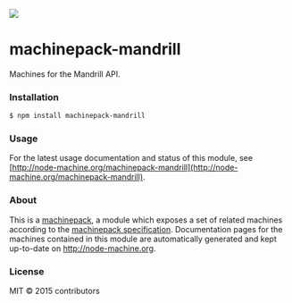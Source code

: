 ![](http://node-machine.org/images/machine-anthropomorph-for-white-bg.png)

# machinepack-mandrill

Machines for the Mandrill API.

### Installation

```sh
$ npm install machinepack-mandrill
```

### Usage

For the latest usage documentation and status of this module, see [http://node-machine.org/machinepack-mandrill](http://node-machine.org/machinepack-mandrill).

### About

This is a [machinepack](http://node-machine.org/), a module which exposes a set of related machines according to the [machinepack specification](http://node-machine.org/spec/machinepack).
Documentation pages for the machines contained in this module are automatically generated and kept up-to-date on http://node-machine.org.

### License

MIT &copy; 2015 contributors

